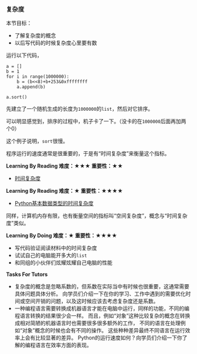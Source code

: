 ### 复杂度

本节目标：
- 了解复杂度的概念
- 以后写代码的时候复杂度心里要有数

运行以下代码，
```
a = []
b = 1
for i in range(1000000):
    b = (b<<8)+b+253&0xffffffff
    a.append(b)

a.sort()
```
先建立了一个随机生成的长度为`1000000`的`list`，然后对它排序。

可以明显感觉到，排序的过程中，机子卡了一下。（没卡的在`1000000`后面再加两个0）

这个例子说明，`sort`很慢。

程序运行的速度通常是很重要的，于是有“时间复杂度”来衡量这个指标。

**Learning By Reading 难度：★★★ 重要性：★★**
- [时间复杂度](https://www.jianshu.com/p/f4cca5ce055a)

**Learning By Reading 难度：★ 重要性：★★★★**
- [Python基本数据类型的时间复杂度](https://www.jianshu.com/p/a8fa3d31aa40)

同样，计算机内存有限，也有衡量空间的指标叫“空间复杂度”，概念与“时间复杂度”类似。

**Learning By Doing 难度：★ 重要性：★★★★**
- 写代码验证阅读材料中的时间复杂度
- 试试自己的电脑能开多大的`list`
- 和同组的小伙伴们炫耀炫耀自己电脑的性能

**Tasks For Tutors**
- 复杂度的概念是忽略系数的，但系数在实际当中有时候也很重要，这通常需要具体问题具体分析。
向学员们介绍一下在你的学习、工作中遇到的需要优化时间或空间开销的问题，以及这时候应该去考虑复杂度还是系数。
- 一种编程语言需要转换成机器语言才能在电脑中运行，同样的功能，不同的编程语言转换的结果很少会一样。
而且，例如“对象”这种比较复杂的概念在转换成相对简陋的机器语言时也需要很多很多额外的工作，
不同的语言在处理例如“对象”概念的时候也会有不同的操作。
这些种种差异最终不同语言在运行效率上会有比较显著的差异。
Python的运行速度如何？向学员们介绍一下你了解的编程语言在效率方面的表现。
